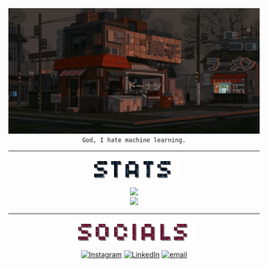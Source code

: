 

<div align="center">
  <img src="a.gif" alt="TechStack" />
  <br>
  <code>God, I hate machine learning.</code>
</div>


---

<div align='center'>
  
![Stats](Stats.gif)
  
![](https://nirzak-streak-stats.vercel.app/?user=usergaia&theme=react&hide_border=false)<br/>
![](https://github-readme-stats.vercel.app/api/top-langs/?username=usergaia&theme=react&hide_border=false&include_all_commits=false&count_private=false&layout=compact)

--- 

![Socials](Socials.gif)

[![Instagram](https://img.shields.io/badge/Instagram-%23E4405F.svg?logo=Instagram&logoColor=white)](https://instagram.com/u.e_ga_) [![LinkedIn](https://img.shields.io/badge/LinkedIn-%230077B5.svg?logo=linkedin&logoColor=white)](https://www.linkedin.com/in/edgar-rafael-user5777/) [![email](https://img.shields.io/badge/Email-D14836?logo=gmail&logoColor=white)](mailto:etrafael.dev@gmail.com)

</div>
